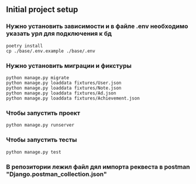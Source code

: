## Initial project setup

### Нужно установить зависимости и в файле .env необходимо указать урл для подключения к бд

```shell
poetry install
cp ./base/.env.example ./base/.env
```

### Нужно установить миграции и фикстуры
```shell
python manage.py migrate
python manage.py loaddata fixtures/User.json 
python manage.py loaddata fixtures/Note.json 
python manage.py loaddata fixtures/Ad.json 
python manage.py loaddata fixtures/Achievement.json 
```

### Чтобы запустить проект
```shell
python manage.py runserver
```

### Чтобы запустить тесты
```shell
python manage.py test
```

### В репозитории лежил файл дял импорта реквеста в postman "Django.postman_collection.json"

